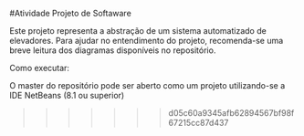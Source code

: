 
#Atividade Projeto de Softaware

Este projeto representa a abstração de um sistema automatizado de elevadores. 
Para ajudar no entendimento do projeto, recomenda-se uma breve leitura dos diagramas disponíveis no repositório.

Como executar:

O master do repositório pode ser aberto como um projeto utilizando-se a IDE NetBeans (8.1 ou superior)

>>>>>>> d05c60a9345afb62894567bf98f67215cc87d437
